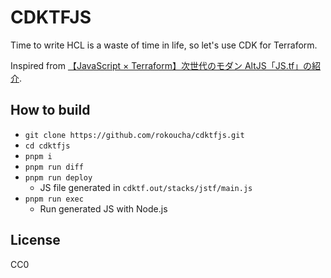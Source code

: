 # CDKTFJS

Time to write HCL is a waste of time in life, so let's use CDK for Terraform.

Inspired from [【JavaScript × Terraform】次世代のモダン AltJS「JS.tf」の紹介](https://zenn.dev/terraform_jp/articles/jstf-introduction).

## How to build

- `git clone https://github.com/rokoucha/cdktfjs.git`
- `cd cdktfjs`
- `pnpm i`
- `pnpm run diff`
- `pnpm run deploy`
  - JS file generated in `cdktf.out/stacks/jstf/main.js`
- `pnpm run exec`
  - Run generated JS with Node.js

## License

CC0
